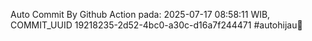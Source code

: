 Auto Commit By Github Action pada: 2025-07-17 08:58:11 WIB, COMMIT_UUID 19218235-2d52-4bc0-a30c-d16a7f244471 #autohijau🗿
